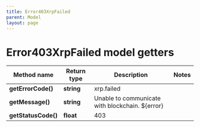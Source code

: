 ```yaml
---
title: Error403XrpFailed
parent: Model
layout: page
---
```


# Error403XrpFailed model getters

Method name | Return type | Description | Notes
------------ | ------------- | ------------- | -------------
**getErrorCode()** | **string** | xrp.failed |
**getMessage()** | **string** | Unable to communicate with blockchain. ${error} |
**getStatusCode()** | **float** | 403 |

